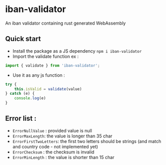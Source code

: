 # iban-validator
An iban validator containing rust generated WebAssembly

## Quick start

* Install the package as a JS dependency `npm i iban-validator`
* Import the validate function ex :
```typescript
import { validate } from 'iban-validator';
```
* Use it as any js function :
```typescript
try {
	this.isValid = validate(value)
} catch (e) {
	console.log(e)
}
```

## Error list :
* `ErrorNullValue` : provided value is null
* `ErrorMaxLength`: the value is longer than 35 char
* `ErrorFirstTwoLetters`: the first two letters should be strings (and match and country code - not implemented yet)
* `ErrorChecksum` : the checksum is invalid
* `ErrorMinLength` : the value is shorter than 15 char
